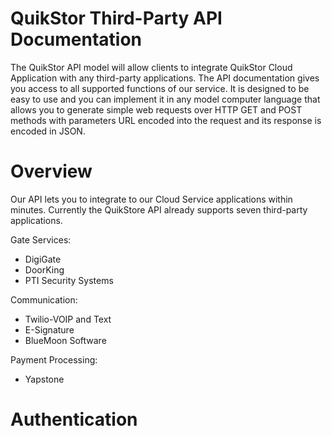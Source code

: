 # QuikStor Third-Party API Documentation

The QuikStor API model will allow clients to integrate QuikStor Cloud Application with any third-party applications. The API documentation gives you access to all supported functions of our service. It is designed to be easy to use and you can implement it in any model computer language that allows you to generate simple web requests over HTTP GET and POST methods with parameters URL encoded into the request and its response is encoded in JSON.

# Overview 

Our API lets you to integrate to our Cloud Service applications within minutes. Currently the QuikStore API already supports seven third-party applications. 

Gate Services: 
- DigiGate
- DoorKing
- PTI Security Systems

Communication: 
- Twilio-VOIP and Text
- E-Signature
- BlueMoon Software

Payment Processing:
- Yapstone

# Authentication


